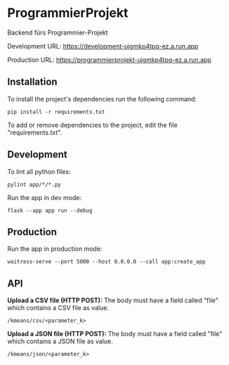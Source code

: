 # ProgrammierProjekt

Backend fürs Programmier-Projekt

Development URL: https://development-ujgmkp4tpq-ez.a.run.app

Production URL: https://programmierprojekt-ujgmkp4tpq-ez.a.run.app

## Installation

To install the project's dependencies run the following command:

```
pip install -r requirements.txt
```

To add or remove dependencies to the project, edit the file "requirements.txt".

## Development

To lint all python files:

```
pylint app/*/*.py
```

Run the app in dev mode:

```
flask --app app run --debug
```

## Production

Run the app in production mode:

```
waitress-serve --port 5000 --host 0.0.0.0 --call app:create_app
```

## API

**Upload a CSV file (HTTP POST):**
The body must have a field called "file" which contains a CSV file as value.

```
/kmeans/csv/<parameter_k>
```

**Upload a JSON file (HTTP POST):**
The body must have a field called "file" which contains a JSON file as value.

```
/kmeans/json/<parameter_k>
```
